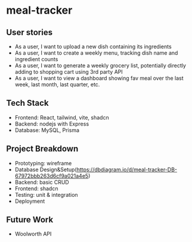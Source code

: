 # meal-tracker


## User stories
* As a user, I want to upload a new dish containing its ingredients
* As a user, I want to create a weekly menu, tracking dish name and ingredient counts
* As a user, I want to generate a weekly grocery list, potentially directly adding to shopping cart using 3rd party API
* As a user, I want to view a dashboard showing fav meal over the last week, last month, last quarter, etc.

## Tech Stack
* Frontend: React, tailwind, vite, shadcn
* Backend: nodejs with Express
* Database: MySQL, Prisma


## Project Breakdown
* Prototyping: wireframe
* Database Design&Setup(https://dbdiagram.io/d/meal-tracker-DB-67972bbb263d6cf9a021a4e5)
* Backend: basic CRUD
* Frontend: shadcn
* Testing: unit & integration
* Deployment

## Future Work
* Woolworth API
